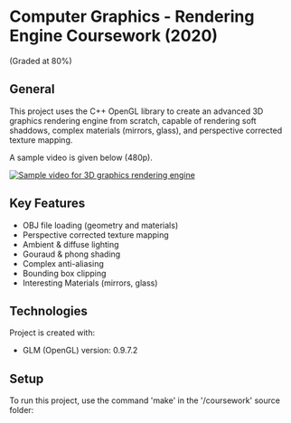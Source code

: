 # Computer Graphics - Rendering Engine Coursework (2020)
(Graded at 80%)

## General
This project uses the C++ OpenGL library to create an advanced 3D graphics rendering engine from scratch, capable of rendering soft shaddows, complex materials (mirrors, glass), and perspective corrected texture mapping.

A sample video is given below (480p).

[![Sample video for 3D graphics rendering engine](https://img.youtube.com/vi/BW3S2-OglDs/0.jpg)](https://www.youtube.com/watch?v=BW3S2-OglDs)

## Key Features
* OBJ file loading (geometry and materials)
* Perspective corrected texture mapping
* Ambient & diffuse lighting
* Gouraud & phong shading
* Complex anti-aliasing
* Bounding box clipping
* Interesting Materials (mirrors, glass)
	
## Technologies
Project is created with:
* GLM (OpenGL) version: 0.9.7.2

	
## Setup
To run this project, use the command 'make' in the '/coursework' source folder:
